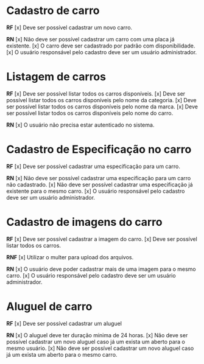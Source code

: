 # Cadastro de carro

**RF**
[x] Deve ser possível cadastrar um novo carro.

**RN**
[x] Não deve ser possível cadastrar um carro com uma placa já existente.
[x] O carro deve ser cadastrado por padrão com disponibilidade.
[x] O usuário responsável pelo cadastro deve ser um usuário administrador.

# Listagem de carros

**RF**
[x] Deve ser possível listar todos os carros disponíveis.
[x] Deve ser possível listar todos os carros disponíveis pelo nome da categoria.
[x] Deve ser possível listar todos os carros disponíveis pelo nome da marca.
[x] Deve ser possível listar todos os carros disponíveis pelo nome do carro.

**RN**
[x] O usuário não precisa estar autenticado no sistema.

# Cadastro de Especificação no carro

**RF**
[x] Deve ser possível cadastrar uma especificação para um carro.

**RN**
[x] Não deve ser possível cadastrar uma especificação para um carro não cadastrado.
[x] Não deve ser possível cadastrar uma especificação já existente para o mesmo carro.
[x] O usuário responsável pelo cadastro deve ser um usuário administrador.

# Cadastro de imagens do carro

**RF**
[x] Deve ser possível cadastrar a imagem do carro.
[x] Deve ser possível listar todos os carros.

**RNF**
[x] Utilizar o multer para upload dos arquivos.

**RN**
[x] O usuário deve poder cadastrar mais de uma imagem para o mesmo carro.
[x] O usuário responsável pelo cadastro deve ser um usuário administrador.

# Aluguel de carro

**RF**
[x] Deve ser possível cadastrar um aluguel

**RN**
[x] O aluguel deve ter duração minima de 24 horas.
[x] Não deve ser possível cadastrar um novo aluguel caso já um exista um aberto para o mesmo usuário.
[x] Não deve ser possível cadastrar um novo aluguel caso já um exista um aberto para o mesmo carro.
